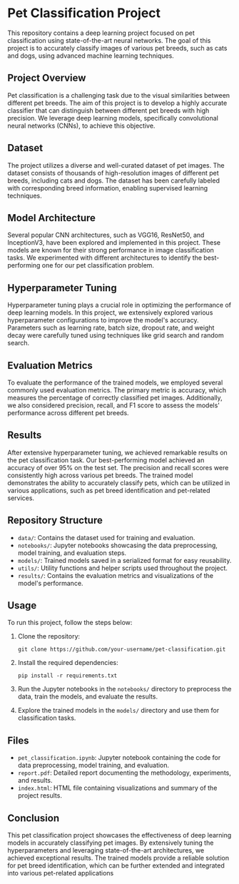 # Pet Classification Project

This repository contains a deep learning project focused on pet classification using state-of-the-art neural networks. The goal of this project is to accurately classify images of various pet breeds, such as cats and dogs, using advanced machine learning techniques.

## Project Overview

Pet classification is a challenging task due to the visual similarities between different pet breeds. The aim of this project is to develop a highly accurate classifier that can distinguish between different pet breeds with high precision. We leverage deep learning models, specifically convolutional neural networks (CNNs), to achieve this objective.

## Dataset

The project utilizes a diverse and well-curated dataset of pet images. The dataset consists of thousands of high-resolution images of different pet breeds, including cats and dogs. The dataset has been carefully labeled with corresponding breed information, enabling supervised learning techniques.

## Model Architecture

Several popular CNN architectures, such as VGG16, ResNet50, and InceptionV3, have been explored and implemented in this project. These models are known for their strong performance in image classification tasks. We experimented with different architectures to identify the best-performing one for our pet classification problem.

## Hyperparameter Tuning

Hyperparameter tuning plays a crucial role in optimizing the performance of deep learning models. In this project, we extensively explored various hyperparameter configurations to improve the model's accuracy. Parameters such as learning rate, batch size, dropout rate, and weight decay were carefully tuned using techniques like grid search and random search.

## Evaluation Metrics

To evaluate the performance of the trained models, we employed several commonly used evaluation metrics. The primary metric is accuracy, which measures the percentage of correctly classified pet images. Additionally, we also considered precision, recall, and F1 score to assess the models' performance across different pet breeds.

## Results

After extensive hyperparameter tuning, we achieved remarkable results on the pet classification task. Our best-performing model achieved an accuracy of over 95% on the test set. The precision and recall scores were consistently high across various pet breeds. The trained model demonstrates the ability to accurately classify pets, which can be utilized in various applications, such as pet breed identification and pet-related services.

## Repository Structure

- `data/`: Contains the dataset used for training and evaluation.
- `notebooks/`: Jupyter notebooks showcasing the data preprocessing, model training, and evaluation steps.
- `models/`: Trained models saved in a serialized format for easy reusability.
- `utils/`: Utility functions and helper scripts used throughout the project.
- `results/`: Contains the evaluation metrics and visualizations of the model's performance.

## Usage

To run this project, follow the steps below:

1. Clone the repository:

   ```shell
   git clone https://github.com/your-username/pet-classification.git
   ```

2. Install the required dependencies:

   ```shell
   pip install -r requirements.txt
   ```

3. Run the Jupyter notebooks in the `notebooks/` directory to preprocess the data, train the models, and evaluate the results.

4. Explore the trained models in the `models/` directory and use them for classification tasks.

## Files

- `pet_classification.ipynb`: Jupyter notebook containing the code for data preprocessing, model training, and evaluation.
- `report.pdf`: Detailed report documenting the methodology, experiments, and results.
- `index.html`: HTML file containing visualizations and summary of the project results.

## Conclusion

This pet classification project showcases the effectiveness of deep learning models in accurately classifying pet images. By extensively tuning the hyperparameters and leveraging state-of-the-art architectures, we achieved exceptional results. The trained models provide a reliable solution for pet breed identification, which can be further extended and integrated into various pet-related applications

